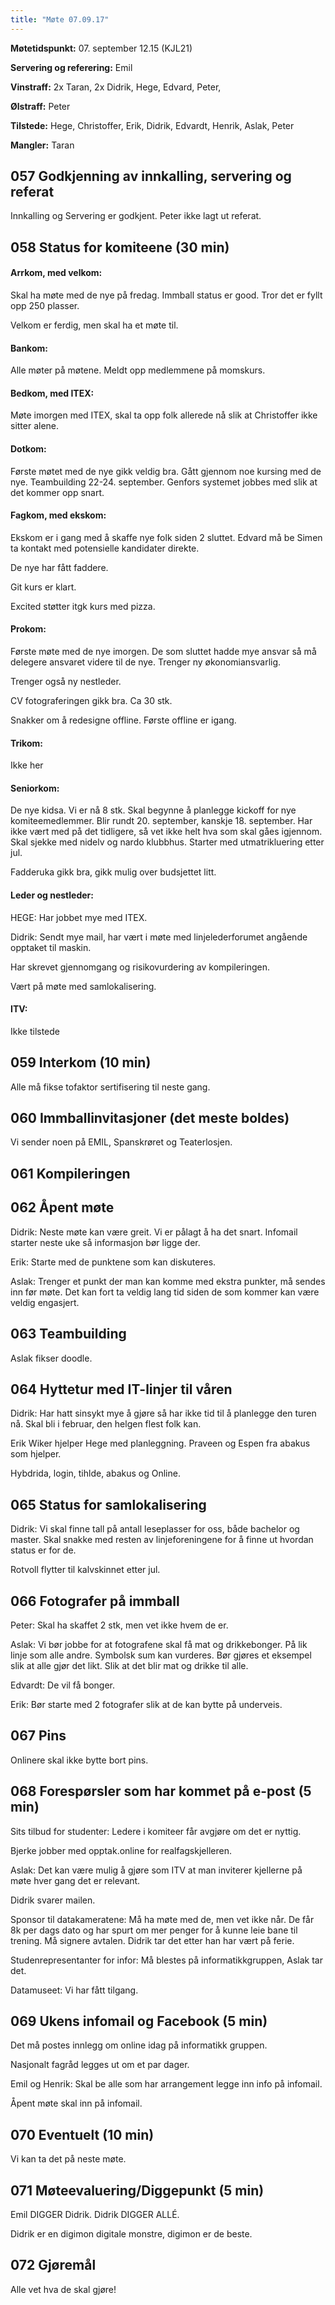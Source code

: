 ```yaml
---
title: "Møte 07.09.17"
---
```


**Møtetidspunkt:** 07. september 12.15 (KJL21)

**Servering og referering:** Emil

**Vinstraff:** 2x Taran, 2x Didrik, Hege, Edvard, Peter, 

**Ølstraff:** Peter

**Tilstede:**  Hege, Christoffer, Erik, Didrik, Edvardt, Henrik, Aslak, Peter

**Mangler:** Taran

## 057 Godkjenning av innkalling, servering og referat

  Innkalling og Servering er godkjent.
  Peter ikke lagt ut referat.

## 058 Status for komiteene (30 min)

#### Arrkom, med velkom:

  Skal ha møte med de nye på fredag.
  Immball status er good. Tror det er fyllt opp 250 plasser.

  Velkom er ferdig, men skal ha et møte til.

#### Bankom:

  Alle møter på møtene. Meldt opp medlemmene på momskurs.

#### Bedkom, med ITEX:

  Møte imorgen med ITEX, skal ta opp folk allerede nå slik at Christoffer ikke sitter alene.

#### Dotkom:

  Første møtet med de nye gikk veldig bra. Gått gjennom noe kursing med de nye.
  Teambuilding 22-24. september.
  Genfors systemet jobbes med slik at det kommer opp snart.

#### Fagkom, med ekskom:

  Ekskom er i gang med å skaffe nye folk siden 2 sluttet.
  Edvard må be Simen ta kontakt med potensielle kandidater direkte.

  De nye har fått faddere.

  Git kurs er klart.

  Excited støtter itgk kurs med pizza.

#### Prokom:

  Første møte med de nye imorgen.
  De som sluttet hadde mye ansvar så må delegere ansvaret videre til de nye.
  Trenger ny økonomiansvarlig.

  Trenger også ny nestleder.

  CV fotograferingen gikk bra. Ca 30 stk.

  Snakker om å redesigne offline.
  Første offline er igang.


#### Trikom:

  Ikke her

#### Seniorkom:

  De nye kidsa. Vi er nå 8 stk.
  Skal begynne å planlegge kickoff for nye komiteemedlemmer.
  Blir rundt 20. september, kanskje 18. september.
  Har ikke vært med på det tidligere, så vet ikke helt hva som skal gåes igjennom.
 Skal sjekke med nidelv og nardo klubbhus.
  Starter med utmatrikluering etter jul.


  Fadderuka gikk bra, gikk mulig over budsjettet litt.


#### Leder og nestleder:

  HEGE: Har jobbet mye med ITEX.

  Didrik: Sendt mye mail, har vært i møte med linjelederforumet angående opptaket til maskin. 

Har skrevet gjennomgang og risikovurdering av kompileringen.

Vært på møte med samlokalisering.

#### ITV:

Ikke tilstede  

## 059 Interkom (10 min)

  Alle må fikse tofaktor sertifisering til neste gang.

## 060 Immballinvitasjoner (det meste boldes)

Vi sender noen på EMIL, Spanskrøret og Teaterlosjen.

## 061 Kompileringen


## 062 Åpent møte

  Didrik: Neste møte kan være greit. Vi er pålagt å ha det snart.
          Infomail starter neste uke så informasjon bør ligge der.


  Erik: Starte med de punktene som kan diskuteres. 

  Aslak: Trenger et punkt der man kan komme med ekstra punkter, må sendes inn før møte.
        Det kan fort ta veldig lang tid siden de som kommer kan være veldig engasjert.




## 063 Teambuilding

  Aslak fikser doodle.



## 064 Hyttetur med IT-linjer til våren

  Didrik: Har hatt sinsykt mye å gjøre så har ikke tid til å planlegge den turen nå.
          Skal bli i februar, den helgen flest folk kan.

  Erik Wiker hjelper Hege med planleggning. Praveen og Espen fra abakus som hjelper.

  Hybdrida, login, tihlde, abakus og Online.


## 065 Status for samlokalisering

  Didrik:
  Vi skal finne tall på antall leseplasser for oss, både bachelor og master.
  Skal snakke med resten av linjeforeningene for å finne ut hvordan status er for de.

  Rotvoll flytter til kalvskinnet etter jul.



## 066 Fotografer på immball

  Peter: Skal ha skaffet 2 stk, men vet ikke hvem de er.

  Aslak: Vi bør jobbe for at fotografene skal få mat og drikkebonger. På lik linje som alle andre.
         Symbolsk sum kan vurderes.
         Bør gjøres et eksempel slik at alle gjør det likt. Slik at det blir mat og drikke til alle.

  Edvardt: De vil få bonger.

  Erik: Bør starte med 2 fotografer slik at de kan bytte på underveis.

## 067 Pins

Onlinere skal ikke bytte bort pins.

## 068 Forespørsler som har kommet på e-post (5 min)

  Sits tilbud for studenter: Ledere i komiteer får avgjøre om det er nyttig.

Bjerke jobber med opptak.online for realfagskjelleren.

Aslak: Det kan være mulig å gjøre som ITV at man inviterer kjellerne på møte hver gang det er relevant.

Didrik svarer mailen.

Sponsor til datakameratene: Må ha møte med de, men vet ikke når.
De får 8k per dags dato og har spurt om mer penger for å kunne leie bane til trening. Må signere avtalen. Didrik tar det etter han har vært på ferie.


Studenrepresentanter for infor: Må blestes på informatikkgruppen, Aslak tar det.

Datamuseet: Vi har fått tilgang.


## 069 Ukens infomail og Facebook (5 min)

  Det må postes innlegg om online idag på informatikk gruppen.

  Nasjonalt fagråd legges ut om et par dager.

  Emil og Henrik: Skal be alle som har arrangement legge inn info på infomail.

  Åpent møte skal inn på infomail.

## 070 Eventuelt (10 min)

Vi kan ta det på neste møte.

## 071 Møteevaluering/Diggepunkt (5 min)

 Emil DIGGER Didrik.
 Didrik DIGGER ALLÉ.

 Didrik er en digimon digitale monstre, digimon er de beste.

## 072 Gjøremål

Alle vet hva de skal gjøre!